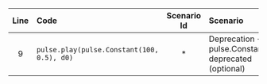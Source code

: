 | Line | Code | Scenario Id | Scenario | Artifact | Refactoring |
| :-: | :- | :-: | :- | :- | :- |
| 9 | `pulse.play(pulse.Constant(100, 0.5), d0)` | * | Deprecation -> pulse.Constant deprecated (optional) | pulse.Constant | `pulse.play(pulse.ConstantPulse(100, 0.5), d0)` |